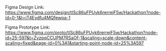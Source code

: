 Figma Design Link:
https://www.figma.com/design/tISc86uFPUyk6rerrejF5w/Hackathon?node-id=0-1&t=iT4Eydfu4MQfewpa-1

Figma Prototype Link:
https://www.figma.com/proto/tISc86uFPUyk6rerrejF5w/Hackathon?node-id=25-597&t=ZvzpqCCUPM7RSaOf-1&scaling=scale-down&content-scaling=fixed&page-id=0%3A1&starting-point-node-id=25%3A597
